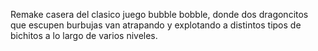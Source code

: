 Remake casera del clasico juego bubble bobble, donde dos dragoncitos que escupen burbujas van atrapando y explotando a distintos tipos de bichitos a lo largo de varios niveles.
